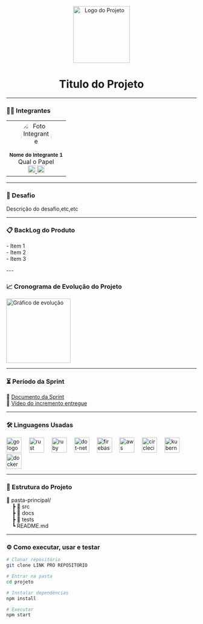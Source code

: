<div align="center">
  <!-- Capa do Projeto -->
  <img height="150" src="https://upload.wikimedia.org/wikipedia/commons/thumb/9/98/International_Pok%C3%A9mon_logo.svg/1024px-International_Pok%C3%A9mon_logo.svg.png" alt="Logo do Projeto"/>
</div>

###

<h1 align="center"> Titulo do Projeto</h1>

---

<h3 align="left">👩‍💻 Integrantes</h3>

<!-- acho q o povo ainda nao entrou todo mundo aq, entao vao se add, se precisar d ajuda so me chamar -->
<table>
  <tr>
    <td align="center">
      <img src="https://www.pokemon.com/static-assets/content-assets/cms2/img/pokedex/full/001.png" width="80" style="border-radius:50%;" alt="Foto Integrante"/>
      <br>
      <sub><b> Nome do Integrante 1</b></sub>
      <br>Qual o Papel
      <br>
      <a href="LINK PRO SEU LINKEDIN" target="_blank">
        <img src="https://cdn-icons-png.flaticon.com/512/174/174857.png" width="20"/>
      </a>
      <a href="https://github.com/SEU_GITHUB" target="_blank">
        <img src="https://cdn-icons-png.flaticon.com/512/733/733553.png" width="20"/>
      </a>
    </td>
  </tr>
<!-- Deixe os integrantes a cima dessa linha -->
</table>

---

<h3 align="left">🎯 Desafio</h3>

<p align="left">
Descrição do desafio,etc,etc
</p>

---

<h3 align="left">📋 BackLog do Produto</h3>

<p align="left">
- Item 1<br>
- Item 2<br>
- Item 3
</p>
<!-- dica, lembra que se for quebrar, toma cuidado com o fechamento do <br> -->
---

<h3 align="left">📈 Cronograma de Evolução do Projeto</h3>

<p align="left">
<img height="170" widhth="" src="https://mir-s3-cdn-cf.behance.net/project_modules/1400/33e56710846531.560ec4d2a729a.jpg" alt="Gráfico de evolução"/>
</p>

---

<h3 align="left">⏳ Período da Sprint</h3>

<p align="left">
📄 <a href="LINK DO DOCUMENTO" target="_blank">Documento da Sprint</a><br>
🎥 <a href="LINK DO YOUTUBE" target="_blank">Vídeo do incremento entregue</a>
</p>

---

<h3 align="left">🛠 Linguagens Usadas</h3>

<div align="left">
  <img src="https://cdn.jsdelivr.net/gh/devicons/devicon/icons/go/go-original-wordmark.svg" height="40" alt="go logo"  />
  <img width="12" />
  <img src="https://cdn.jsdelivr.net/gh/devicons/devicon/icons/rust/rust-original.svg" height="40" alt="rust logo"  />
  <img width="12" />
  <img src="https://cdn.jsdelivr.net/gh/devicons/devicon/icons/ruby/ruby-plain-wordmark.svg" height="40" alt="ruby logo"  />
  <img width="12" />
  <img src="https://cdn.jsdelivr.net/gh/devicons/devicon/icons/dot-net/dot-net-plain-wordmark.svg" height="40" alt="dot-net logo"  />
  <img width="12" />
  <img src="https://cdn.jsdelivr.net/gh/devicons/devicon/icons/firebase/firebase-plain-wordmark.svg" height="40" alt="firebase logo"  />
  <img width="12" />
  <img src="https://cdn.jsdelivr.net/gh/devicons/devicon/icons/amazonwebservices/amazonwebservices-line-wordmark.svg" height="40" alt="aws logo"  />
  <img width="12" />
  <img src="https://cdn.jsdelivr.net/gh/devicons/devicon/icons/circleci/circleci-plain.svg" height="40" alt="circleci logo"  />
  <img width="12" />
  <img src="https://cdn.jsdelivr.net/gh/devicons/devicon/icons/kubernetes/kubernetes-plain.svg" height="40" alt="kubernetes logo"  />
  <img width="12" />
  <img src="https://cdn.jsdelivr.net/gh/devicons/devicon/icons/docker/docker-plain-wordmark.svg" height="40" alt="docker logo"  />
</div>

---
<!-- Eu nao entendi oq vem aqui na estrutura do projeto -->
<h3 align="left">📂 Estrutura do Projeto</h3>

<p align="left">
📁 pasta-principal/ <br>
&nbsp;&nbsp;&nbsp; ┣ 📁 src <br>
&nbsp;&nbsp;&nbsp; ┣ 📁 docs <br>
&nbsp;&nbsp;&nbsp; ┣ 📁 tests <br>
&nbsp;&nbsp;&nbsp; ┗ README.md
</p>

---

<h3 align="left">⚙️ Como executar, usar e testar</h3>

<p align="left">

```bash
# Clonar repositório
git clone LINK PRO REPOSITORIO

# Entrar na pasta
cd projeto

# Instalar dependências
npm install

# Executar
npm start
